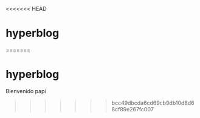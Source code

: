 <<<<<<< HEAD
# hyperblog
=======
# hyperblog
Bienvenido papi
>>>>>>> bcc49dbcda6cd69cb9db10d8d68cf89e267fc007
